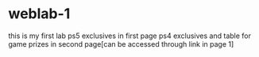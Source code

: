 # weblab-1
this is my first lab
ps5 exclusives in first page
ps4 exclusives and table for game prizes in second page[can be accessed through link in page 1]
